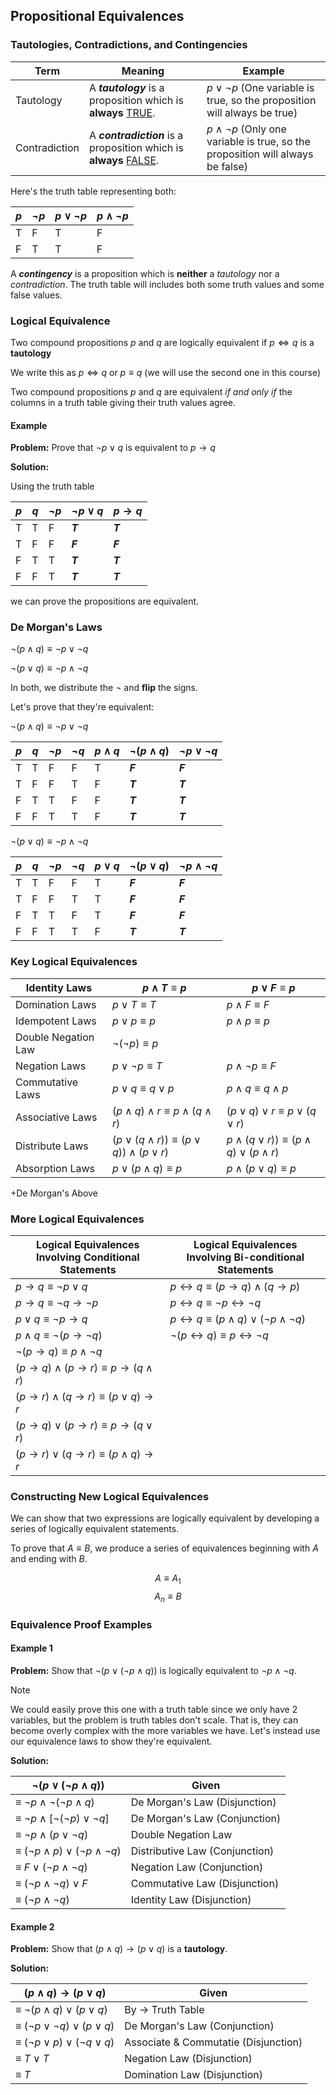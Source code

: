 ## Propositional Equivalences

### Tautologies, Contradictions, and Contingencies

| Term          | Meaning                                                                  | Example                                                                               |
| ------------- | ------------------------------------------------------------------------ | ------------------------------------------------------------------------------------- |
| Tautology     | A ***tautology*** is a proposition which is **always** <u>TRUE</u>.      | $p\lor \lnot p$ (One variable is true, so the proposition will always be true)        |
| Contradiction | A ***contradiction*** is a proposition which is **always** <u>FALSE</u>. | $p\land \lnot p$ (Only one variable is true, so the proposition will always be false) |

Here's the truth table representing both:

| $p$ | $\lnot p$ | $p\lor \lnot p$ | $p\land \lnot p$ |
| ---- | ---- | ---- | ---- |
| T | F | T | F |
| F | T | T | F |

A ***contingency*** is a proposition which is **neither** a *tautology* nor a *contradiction*. The truth table will includes both some truth values and some false values.

### Logical Equivalence

Two compound propositions $p$ and $q$ are logically equivalent if $p\iff q$ is a **tautology**

We write this as $p\iff q$ or $p \equiv q$ (we will use the second one in this course)

Two compound propositions $p$ and $q$ are equivalent *if and only if* the columns in a truth table giving their truth values agree.

#### Example

**Problem:** Prove that $\lnot p \lor q$ is equivalent to $p\to q$

**Solution:**

Using the truth table

| $p$ | $q$ | $\lnot p$ | $\lnot p \lor q$ | $p\to q$ |
| ---- | ---- | ---- | ---- | ---- |
| T | T | F | ***T*** | ***T*** |
| T | F | F | ***F*** | ***F*** |
| F | T | T | ***T*** | ***T*** |
| F | F | T | ***T*** | ***T*** |

we can prove the propositions are equivalent.

### De Morgan's Laws

$\lnot (p \land q) \equiv \lnot p \lor \lnot q$ 

$\lnot (p \lor q) \equiv \lnot p \land \lnot q$

In both, we distribute the $\lnot$ and **flip** the signs.

Let's prove that they're equivalent:

$\lnot (p \land q) \equiv \lnot p \lor \lnot q$ 

| $p$ | $q$ | $\lnot p$ | $\lnot q$ | $p \land q$ | $\lnot (p \land q)$ | $\lnot p \lor \lnot q$ |
| ---- | ---- | ---- | ---- | ---- | ---- | ---- |
| T | T | F | F | T | ***F*** | ***F*** |
| T | F | F | T | F | ***T*** | ***T*** |
| F | T | T | F | F | ***T*** | ***T*** |
| F | F | T | T | F | ***T*** | ***T*** |

$\lnot (p \lor q) \equiv \lnot p \land \lnot q$

| $p$ | $q$ | $\lnot p$ | $\lnot q$ | $p \lor q$ | $\lnot (p \lor q)$ | $\lnot p \land \lnot q$ |
| ---- | ---- | ---- | ---- | ---- | ---- | ---- |
| T | T | F | F | T | ***F*** | ***F*** |
| T | F | F | T | T | ***F*** | ***F*** |
| F | T | T | F | T | ***F*** | ***F*** |
| F | F | T | T | F | ***T*** | ***T*** |

### Key Logical Equivalences

| Identity Laws       | $p \land T \equiv p$<br>                                       | $p \lor F \equiv p$<br>                                       |
| ------------------- | -------------------------------------------------------------- | ------------------------------------------------------------- |
| Domination Laws     | $p \lor T \equiv T$<br>                                        | $p \land F \equiv F$                                          |
| Idempotent Laws     | $p \lor p \equiv p$                                            | $p \land p \equiv p$                                          |
| Double Negation Law | $\lnot (\lnot p) \equiv p$                                     |                                                               |
| Negation Laws       | $p \lor \lnot p \equiv T$                                      | $p \land \lnot p \equiv F$                                    |
| Commutative Laws    | $p \lor q \equiv q \lor p$                                     | $p \land q \equiv q \land p$                                  |
| Associative Laws    | $(p \land q) \land r \equiv p \land (q \land r)$               | $(p \lor q) \lor r \equiv p \lor (q \lor r)$                  |
| Distribute Laws     | $(p \lor (q \land r)) \equiv (p \lor q)) \land (p \lor r)$<br> | $p \land (q \lor r)) \equiv (p \land q) \lor (p \land r)$<br> |
| Absorption Laws     | $p \lor (p \land q) \equiv p$                                  | $p \land (p \lor q) \equiv p$                                 |

+De Morgan's Above

### More Logical Equivalences

| Logical Equivalences Involving Conditional Statements | Logical Equivalences Involving Bi-conditional Statements               |
| ----------------------------------------------------- | ---------------------------------------------------------------------- |
| $p\to q \equiv \lnot p \lor q$                        | $p \leftrightarrow q \equiv (p \to q) \land (q \to p)$                 |
| $p \to q \equiv \lnot q \to \lnot p$                  | $p \leftrightarrow q \equiv \lnot p \leftrightarrow \lnot q$           |
| $p \lor q \equiv \lnot p \to q$                       | $p \leftrightarrow q \equiv (p \land q) \lor ( \lnot p \land \lnot q)$ |
| $p \land q \equiv \lnot(p \to \lnot q)$               | $\lnot(p \leftrightarrow q) \equiv p \leftrightarrow \lnot q$          |
| $\lnot (p \to q) \equiv p \land \lnot q$              |                                                                        |
| $(p \to q) \land (p \to r) \equiv p \to (q \land r)$  |                                                                        |
| $(p \to r) \land (q \to r) \equiv (p \lor q) \to r$   |                                                                        |
| $(p \to q) \lor (p \to r) \equiv p \to (q \lor r)$    |                                                                        |
| $(p \to r) \lor (q \to r) \equiv (p \land q) \to r$   |                                                                        |

### Constructing New Logical Equivalences

We can show that two expressions are logically equivalent by developing a series of logically equivalent statements.

To prove that $A \equiv B$, we produce a series of equivalences beginning with $A$ and ending with $B$.

$$
A \equiv A_{1}
$$
$$
A_{n} \equiv B
$$
### Equivalence Proof Examples

#### Example 1

**Problem:** Show that $\lnot (p \lor ( \lnot p \land q))$ is logically equivalent to $\lnot p \land \lnot q$.

> [!Note] 
> We could easily prove this one with a truth table since we only have 2 variables, but the problem is truth tables don't scale. That is, they can become overly complex with the more variables we have. Let's instead use our equivalence laws to show they're equivalent.

**Solution:**

| $\lnot (p \lor ( \lnot p \land q))$ | Given |
| ---- | ---- |
| $\equiv ~\lnot p \land \lnot (\lnot p \land q)$ | De Morgan's Law (Disjunction) |
| $\equiv ~\lnot p \land [\lnot (\lnot p) \lor \lnot q]$ | De Morgan's Law (Conjunction) |
| $\equiv ~\lnot p \land (p \lor \lnot q)$ | Double Negation Law |
| $\equiv ~(\lnot p \land p) \lor (\lnot p \land \lnot q)$ | Distributive Law (Conjunction) |
| $\equiv ~F \lor (\lnot p \land \lnot q)$ | Negation Law (Conjunction) |
| $\equiv ~(\lnot p \land \lnot q) \lor F$ | Commutative Law (Disjunction) |
| $\equiv ~(\lnot p \land \lnot q)$ | Identity Law (Disjunction) |

#### Example 2

**Problem:** Show that $(p \land q) \to (p \lor q)$ is a **tautology**.

**Solution:**

| $(p \land q) \to (p \lor q)$ | Given |
| ---- | ---- |
| $\equiv ~ \lnot (p \land q) \lor (p \lor q)$ | By $\to$ Truth Table |
| $\equiv ~ (\lnot p \lor \lnot q) \lor (p \lor q )$ | De Morgan's Law (Conjunction) |
| $\equiv ~ (\lnot p \lor p) \lor ( \lnot q \lor q)$ | Associate & Commutatie (Disjunction) |
| $\equiv ~ T \lor T$ | Negation Law (Disjunction) |
| $\equiv ~ T$ | Domination Law (Disjunction) |



